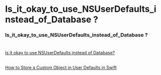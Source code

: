 # Is_it_okay_to_use_NSUserDefaults_instead_of_Database ?
### Is_it_okay_to_use_NSUserDefaults_instead_of_Database ?
#

[Is it okay to use NSUserDefaults instead of Database?](https://stackoverflow.com/questions/31870059/is-it-okay-to-use-nsuserdefaults-instead-of-database) <br><br>

[How to Store a Custom Object in User Defaults in Swift](https://cocoacasts.com/ud-5-how-to-store-a-custom-object-in-user-defaults-in-swift) <br><br>


